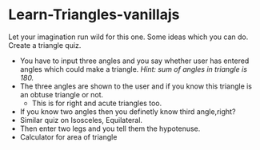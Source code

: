 # Learn-Triangles-vanillajs
 

Let your imagination run wild for this one. Some ideas which you can do. Create a triangle quiz. 


- You have to input three angles and you say whether user has entered angles which could make a triangle. *Hint: sum of angles in triangle is 180.*
- The three angles are shown to the user and  if you know  this triangle is an obtuse triangle or not.
  - This is for right and acute triangles too.
- If you know two angles then you definetly know third angle,right?
- Similar quiz on Isosceles, Equilateral.
- Then enter two legs and you tell them the hypotenuse.
- Calculator for area of triangle
